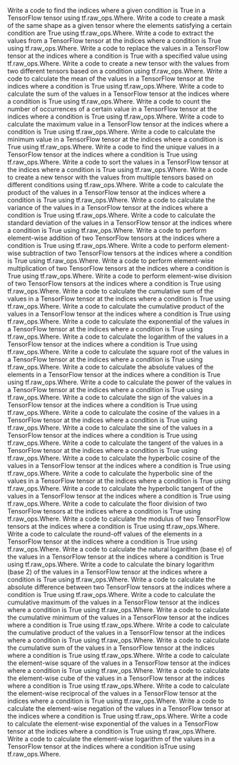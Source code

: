 Write a code to find the indices where a given condition is True in a TensorFlow tensor using tf.raw_ops.Where.
Write a code to create a mask of the same shape as a given tensor where the elements satisfying a certain condition are True using tf.raw_ops.Where.
Write a code to extract the values from a TensorFlow tensor at the indices where a condition is True using tf.raw_ops.Where.
Write a code to replace the values in a TensorFlow tensor at the indices where a condition is True with a specified value using tf.raw_ops.Where.
Write a code to create a new tensor with the values from two different tensors based on a condition using tf.raw_ops.Where.
Write a code to calculate the mean of the values in a TensorFlow tensor at the indices where a condition is True using tf.raw_ops.Where.
Write a code to calculate the sum of the values in a TensorFlow tensor at the indices where a condition is True using tf.raw_ops.Where.
Write a code to count the number of occurrences of a certain value in a TensorFlow tensor at the indices where a condition is True using tf.raw_ops.Where.
Write a code to calculate the maximum value in a TensorFlow tensor at the indices where a condition is True using tf.raw_ops.Where.
Write a code to calculate the minimum value in a TensorFlow tensor at the indices where a condition is True using tf.raw_ops.Where.
Write a code to find the unique values in a TensorFlow tensor at the indices where a condition is True using tf.raw_ops.Where.
Write a code to sort the values in a TensorFlow tensor at the indices where a condition is True using tf.raw_ops.Where.
Write a code to create a new tensor with the values from multiple tensors based on different conditions using tf.raw_ops.Where.
Write a code to calculate the product of the values in a TensorFlow tensor at the indices where a condition is True using tf.raw_ops.Where.
Write a code to calculate the variance of the values in a TensorFlow tensor at the indices where a condition is True using tf.raw_ops.Where.
Write a code to calculate the standard deviation of the values in a TensorFlow tensor at the indices where a condition is True using tf.raw_ops.Where.
Write a code to perform element-wise addition of two TensorFlow tensors at the indices where a condition is True using tf.raw_ops.Where.
Write a code to perform element-wise subtraction of two TensorFlow tensors at the indices where a condition is True using tf.raw_ops.Where.
Write a code to perform element-wise multiplication of two TensorFlow tensors at the indices where a condition is True using tf.raw_ops.Where.
Write a code to perform element-wise division of two TensorFlow tensors at the indices where a condition is True using tf.raw_ops.Where.
Write a code to calculate the cumulative sum of the values in a TensorFlow tensor at the indices where a condition is True using tf.raw_ops.Where.
Write a code to calculate the cumulative product of the values in a TensorFlow tensor at the indices where a condition is True using tf.raw_ops.Where.
Write a code to calculate the exponential of the values in a TensorFlow tensor at the indices where a condition is True using tf.raw_ops.Where.
Write a code to calculate the logarithm of the values in a TensorFlow tensor at the indices where a condition is True using tf.raw_ops.Where.
Write a code to calculate the square root of the values in a TensorFlow tensor at the indices where a condition is True using tf.raw_ops.Where.
Write a code to calculate the absolute values of the elements in a TensorFlow tensor at the indices where a condition is True using tf.raw_ops.Where.
Write a code to calculate the power of the values in a TensorFlow tensor at the indices where a condition is True using tf.raw_ops.Where.
Write a code to calculate the sign of the values in a TensorFlow tensor at the indices where a condition is True using tf.raw_ops.Where.
Write a code to calculate the cosine of the values in a TensorFlow tensor at the indices where a condition is True using tf.raw_ops.Where.
Write a code to calculate the sine of the values in a TensorFlow tensor at the indices where a condition is True using tf.raw_ops.Where.
Write a code to calculate the tangent of the values in a TensorFlow tensor at the indices where a condition is True using tf.raw_ops.Where.
Write a code to calculate the hyperbolic cosine of the values in a TensorFlow tensor at the indices where a condition is True using tf.raw_ops.Where.
Write a code to calculate the hyperbolic sine of the values in a TensorFlow tensor at the indices where a condition is True using tf.raw_ops.Where.
Write a code to calculate the hyperbolic tangent of the values in a TensorFlow tensor at the indices where a condition is True using tf.raw_ops.Where.
Write a code to calculate the floor division of two TensorFlow tensors at the indices where a condition is True using tf.raw_ops.Where.
Write a code to calculate the modulus of two TensorFlow tensors at the indices where a condition is True using tf.raw_ops.Where.
Write a code to calculate the round-off values of the elements in a TensorFlow tensor at the indices where a condition is True using tf.raw_ops.Where.
Write a code to calculate the natural logarithm (base e) of the values in a TensorFlow tensor at the indices where a condition is True using tf.raw_ops.Where.
Write a code to calculate the binary logarithm (base 2) of the values in a TensorFlow tensor at the indices where a condition is True using tf.raw_ops.Where.
Write a code to calculate the absolute difference between two TensorFlow tensors at the indices where a condition is True using tf.raw_ops.Where.
Write a code to calculate the cumulative maximum of the values in a TensorFlow tensor at the indices where a condition is True using tf.raw_ops.Where.
Write a code to calculate the cumulative minimum of the values in a TensorFlow tensor at the indices where a condition is True using tf.raw_ops.Where.
Write a code to calculate the cumulative product of the values in a TensorFlow tensor at the indices where a condition is True using tf.raw_ops.Where.
Write a code to calculate the cumulative sum of the values in a TensorFlow tensor at the indices where a condition is True using tf.raw_ops.Where.
Write a code to calculate the element-wise square of the values in a TensorFlow tensor at the indices where a condition is True using tf.raw_ops.Where.
Write a code to calculate the element-wise cube of the values in a TensorFlow tensor at the indices where a condition is True using tf.raw_ops.Where.
Write a code to calculate the element-wise reciprocal of the values in a TensorFlow tensor at the indices where a condition is True using tf.raw_ops.Where.
Write a code to calculate the element-wise negation of the values in a TensorFlow tensor at the indices where a condition is True using tf.raw_ops.Where.
Write a code to calculate the element-wise exponential of the values in a TensorFlow tensor at the indices where a condition is True using tf.raw_ops.Where.
Write a code to calculate the element-wise logarithm of the values in a TensorFlow tensor at the indices where a condition isTrue using tf.raw_ops.Where.